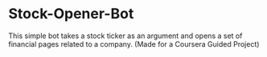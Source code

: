 # Stock-Opener-Bot
This simple bot takes a stock ticker as an argument and opens a set of financial pages related to a company. (Made for a Coursera Guided Project)

